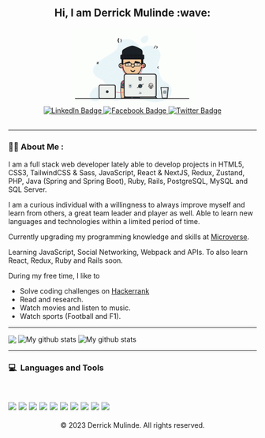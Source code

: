 <h2 align="center">
  Hi, I am Derrick Mulinde :wave:
</h2>
<div id="header" align="center">
  <img src="https://github.com/inspecta/inspecta/blob/dev-profile/private.gif" width="250" />
</div>

<div id="badges" align="center">
  <a href="https://www.linkedin.com/in/derrick-mulinde/">
    <img src="https://img.shields.io/badge/LinkedIn-blue?style=for-the-badge&logo=linkedin&logoColor=white" alt="LinkedIn Badge"/>
  </a>
  <a href="https://www.facebook.com/mdeks/">
    <img src="https://img.shields.io/badge/Facebook-blue?style=for-the-badge&logo=facebook&logoColor=white" alt="Facebook Badge"/>
  </a>
  <a href="https://www.twitter.com/djmulinde">
    <img src="https://img.shields.io/badge/Twitter-blue?style=for-the-badge&logo=twitter&logoColor=white" alt="Twitter Badge"/>
  </a>
</div>

<div id="views" align="center">
  <img src="https://komarev.com/ghpvc/?username=inspecta&style=flat-square&color=blue" alt=""/>
</div>

---

### :woman_technologist: About Me :

I am a full stack web developer lately able to develop projects in HTML5, CSS3, TailwindCSS & Sass, JavaScript, React & NextJS, Redux, Zustand, PHP, Java (Spring and Spring Boot), Ruby, Rails, PostgreSQL, MySQL and SQL Server.

I am a curious individual with a willingness to always improve myself and learn from others, a great team leader and player as well. Able to learn new languages and technologies within a limited period of time.

Currently upgrading my programming knowledge and skills at [Microverse](https://www.microverse.org).

Learning JavaScript, Social Networking, Webpack and APIs. To also learn React, Redux, Ruby and Rails soon.

During my free time, I like to 
- Solve coding challenges on [Hackerrank](https://www.hackerrank.com)
- Read and research.
- Watch movies and listen to music. 
- Watch sports (Football and F1).

---

<img align="center" src="https://github-readme-stats.vercel.app/api/top-langs/?username=inspecta&layout=compact&theme=cobalt&hide_border=true" />

<img align="center" src="https://github-readme-streak-stats.herokuapp.com?user=inspecta&theme=vue-dark&hide_border=true&date_format=M%20j%5B%2C%20Y%5D" alt="My github stats" />

<img align="center" src="https://github-readme-stats.vercel.app/api?username=inspecta&show_icons=true&include_all_commits=true&theme=cobalt&hide_border=true" alt="My github stats" /> 

---

<h3><b>💻&nbsp; Languages and Tools</b><br/><br/></h3>
   
<img height=50 src="https://cdn.jsdelivr.net/gh/devicons/devicon/icons/html5/html5-original.svg" /> <img height=50 src="https://cdn.jsdelivr.net/gh/devicons/devicon/icons/css3/css3-original.svg" /> <img height=50 src="https://cdn.jsdelivr.net/gh/devicons/devicon/icons/react/react-original.svg" /> <img height=50 src="https://cdn.jsdelivr.net/gh/devicons/devicon/icons/git/git-plain.svg"/> <img height=50 src="https://cdn.jsdelivr.net/gh/devicons/devicon/icons/github/github-original.svg"/> <img height=50 src="https://cdn.jsdelivr.net/gh/devicons/devicon/icons/webpack/webpack-original.svg"/> <img height=50 src="https://cdn.jsdelivr.net/gh/devicons/devicon/icons/javascript/javascript-original.svg"/> <img height=50 src="https://cdn.jsdelivr.net/gh/devicons/devicon/icons/java/java-original.svg"/> <img height=50 src="https://cdn.jsdelivr.net/gh/devicons/devicon/icons/spring/spring-original.svg"/> <img height=50 src="https://cdn.jsdelivr.net/gh/devicons/devicon/icons/php/php-original.svg"/>
---

<p align="center"> © 2023 Derrick Mulinde. All rights reserved.</p>
